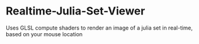 # Realtime-Julia-Set-Viewer
Uses GLSL compute shaders to render an image of a julia set in real-time, based on your mouse location
